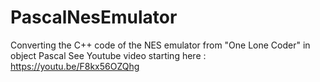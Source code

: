 # PascalNesEmulator

Converting the C++ code of the NES emulator from "One Lone Coder" in object Pascal
See Youtube video starting here : https://youtu.be/F8kx56OZQhg
